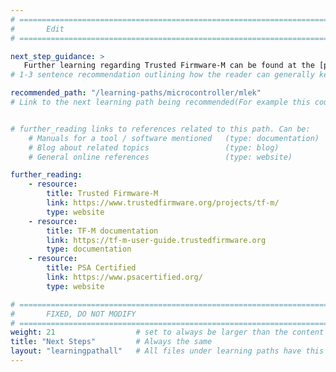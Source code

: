 ```yaml
---
# ================================================================================
#       Edit
# ================================================================================

next_step_guidance: >
   Further learning regarding Trusted Firmware-M can be found at the [project website](https://www.trustedfirmware.org/projects/tf-m/). Also check out the learning path on running the Open-IoT SDK on the Corstone-300 FVP.
# 1-3 sentence recommendation outlining how the reader can generally keep learning about these topics, and a specific explanation of why the next step is being recommended.

recommended_path: "/learning-paths/microcontroller/mlek"
# Link to the next learning path being recommended(For example this could be /learning-paths/server-and-cloud/mongodb).


# further_reading links to references related to this path. Can be:
    # Manuals for a tool / software mentioned   (type: documentation)
    # Blog about related topics                 (type: blog)
    # General online references                 (type: website) 

further_reading:
    - resource:
        title: Trusted Firmware-M
        link: https://www.trustedfirmware.org/projects/tf-m/
        type: website
    - resource:
        title: TF-M documentation
        link: https://tf-m-user-guide.trustedfirmware.org
        type: documentation
    - resource:
        title: PSA Certified
        link: https://www.psacertified.org/
        type: website

# ================================================================================
#       FIXED, DO NOT MODIFY
# ================================================================================
weight: 21                  # set to always be larger than the content in this path, and one more than 'review'
title: "Next Steps"         # Always the same
layout: "learningpathall"   # All files under learning paths have this same wrapper
---
```


